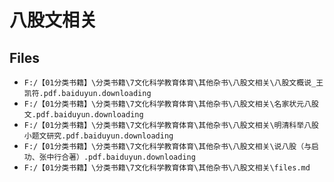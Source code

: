 # 八股文相关

## Files

- `F:/【01分类书籍】\分类书籍\7文化科学教育体育\其他杂书\八股文相关\八股文概说_王凯符.pdf.baiduyun.downloading`
- `F:/【01分类书籍】\分类书籍\7文化科学教育体育\其他杂书\八股文相关\名家状元八股文.pdf.baiduyun.downloading`
- `F:/【01分类书籍】\分类书籍\7文化科学教育体育\其他杂书\八股文相关\明清科举八股小题文研究.pdf.baiduyun.downloading`
- `F:/【01分类书籍】\分类书籍\7文化科学教育体育\其他杂书\八股文相关\说八股（与启功、张中行合著）.pdf.baiduyun.downloading`
- `F:/【01分类书籍】\分类书籍\7文化科学教育体育\其他杂书\八股文相关\files.md`
